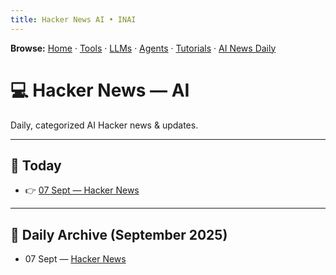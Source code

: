 ```yaml
---
title: Hacker News AI • INAI
---
```

**Browse:** [Home](index.md) · [Tools](tools.md) · [LLMs](llms.md) · [Agents](agents.md) · [Tutorials](tutorials.md) · [AI News Daily](news.md)

# 💻 Hacker News — AI

Daily, categorized AI Hacker news & updates.

---

## 📅 Today
- 👉 [07 Sept — Hacker News](hacker-news/2025/2025-09-07.md)
---
## 📅 Daily Archive (September 2025)
- 07 Sept — [Hacker News](hacker-news/2025/2025-09-07.md)
